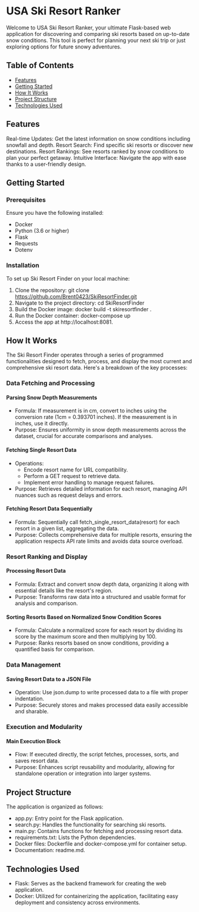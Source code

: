 # USA Ski Resort Ranker

Welcome to USA Ski Resort Ranker, your ultimate Flask-based web application for discovering and comparing ski resorts based on up-to-date snow conditions. This tool is perfect for planning your next ski trip or just exploring options for future snowy adventures.

## Table of Contents

- [Features](#features)
- [Getting Started](#getting-started)
- [How It Works](#how-it-works)
- [Project Structure](#project-structure)
- [Technologies Used](#technologies-used)

## Features

Real-time Updates: Get the latest information on snow conditions including snowfall and depth.
Resort Search: Find specific ski resorts or discover new destinations.
Resort Rankings: See resorts ranked by snow conditions to plan your perfect getaway.
Intuitive Interface: Navigate the app with ease thanks to a user-friendly design.

## Getting Started

### Prerequisites

Ensure you have the following installed:

- Docker
- Python (3.6 or higher)
- Flask
- Requests
- Dotenv

### Installation

To set up Ski Resort Finder on your local machine:

1. Clone the repository: git clone https://github.com/Brent0423/SkiResortFinder.git
2. Navigate to the project directory: cd SkiResortFinder
3. Build the Docker image: docker build -t skiresortfinder .
4. Run the Docker container: docker-compose up
5. Access the app at http://localhost:8081.

## How It Works

The Ski Resort Finder operates through a series of programmed functionalities designed to fetch, process, and display the most current and comprehensive ski resort data. Here's a breakdown of the key processes:

### Data Fetching and Processing

#### Parsing Snow Depth Measurements

- Formula: If measurement is in cm, convert to inches using the conversion rate (1cm = 0.393701 inches). If the measurement is in inches, use it directly.
- Purpose: Ensures uniformity in snow depth measurements across the dataset, crucial for accurate comparisons and analyses.

#### Fetching Single Resort Data

- Operations:
  - Encode resort name for URL compatibility.
  - Perform a GET request to retrieve data.
  - Implement error handling to manage request failures.
- Purpose: Retrieves detailed information for each resort, managing API nuances such as request delays and errors.

#### Fetching Resort Data Sequentially

- Formula: Sequentially call fetch_single_resort_data(resort) for each resort in a given list, aggregating the data.
- Purpose: Collects comprehensive data for multiple resorts, ensuring the application respects API rate limits and avoids data source overload.

### Resort Ranking and Display

#### Processing Resort Data

- Formula: Extract and convert snow depth data, organizing it along with essential details like the resort's region.
- Purpose: Transforms raw data into a structured and usable format for analysis and comparison.

#### Sorting Resorts Based on Normalized Snow Condition Scores

- Formula: Calculate a normalized score for each resort by dividing its score by the maximum score and then multiplying by 100.
- Purpose: Ranks resorts based on snow conditions, providing a quantified basis for comparison.

### Data Management

#### Saving Resort Data to a JSON File

- Operation: Use json.dump to write processed data to a file with proper indentation.
- Purpose: Securely stores and makes processed data easily accessible and sharable.

### Execution and Modularity

#### Main Execution Block

- Flow: If executed directly, the script fetches, processes, sorts, and saves resort data.
- Purpose: Enhances script reusability and modularity, allowing for standalone operation or integration into larger systems.

## Project Structure

The application is organized as follows:

- app.py: Entry point for the Flask application.
- search.py: Handles the functionality for searching ski resorts.
- main.py: Contains functions for fetching and processing resort data.
- requirements.txt: Lists the Python dependencies.
- Docker files: Dockerfile and docker-compose.yml for container setup.
- Documentation: readme.md.

## Technologies Used

- Flask: Serves as the backend framework for creating the web application.
- Docker: Utilized for containerizing the application, facilitating easy deployment and consistency across environments.

